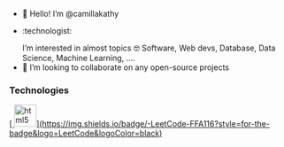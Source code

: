 - 👋 Hello! I’m @camillakathy
- <p>:technologist: </p> I’m interested in almost topics 🤓 Software, Web devs, Database, Data Science, Machine Learning, ....
- 💞️ I’m looking to collaborate on any open-source projects

<h3>Technologies</h3>
<p align="left">  
  <a href="https://www.w3.org/html/" target="_blank" rel="noreferrer">    
[    <img src="[https://raw.githubusercontent.com/devicons/devicon/master/icons/html5/html5-original-wordmark.svg" alt="html5" width="40" height="40"](https://img.shields.io/badge/-LeetCode-FFA116?style=for-the-badge&logo=LeetCode&logoColor=black)"/>](https://img.shields.io/badge/-LeetCode-FFA116?style=for-the-badge&logo=LeetCode&logoColor=black)
  </a>
